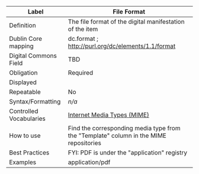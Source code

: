 | Label                   | File Format                                                                                   |
| ----------------------- | --------------------------------------------------------------------------------------------- |
| Definition              | The file format of the digital manifestation of the item                                      |
| Dublin Core mapping     | dc.format ; <http://purl.org/dc/elements/1.1/format>                                          |
| Digital Commons Field   | TBD                                                                                           |
| Obligation              | Required                                                                                      |
| Displayed               |                                                                                               |
| Repeatable              | No                                                                                            |
| Syntax/Formatting       | _n/a_                                                                                         |
| Controlled Vocabularies | [Internet Media Types (MIME)](https://www.iana.org/assignments/media-types/media-types.xhtml) |
| How to use              | Find the corresponding media type from the "Template" column in the MIME repositories         |
| Best Practices          | FYI: PDF is under the "application" registry                                                  |
| Examples                | application/pdf                                                                               |
